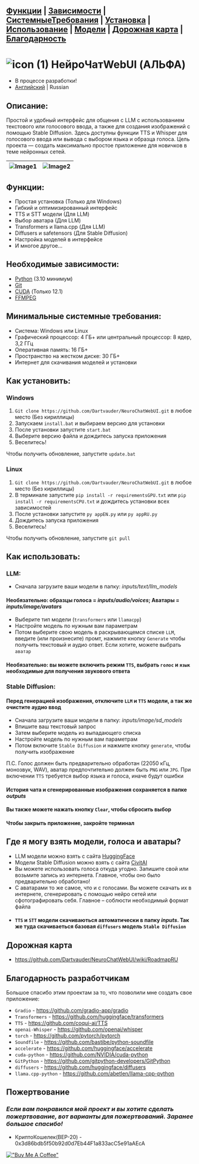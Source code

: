 ## [Функции](/#Функции) | [Зависимости](/#Необходимые-зависимости) | [СистемныеТребования](/#Минимальные-системные-требования) | [Установка](/#Как-установить) | [Использование](/#Как-использовать) | [Модели](/#Где-я-могу-взять-модели-голоса-и-аватары) | [Дорожная карта](/#Дорожная-карта) | [Благодарность](/#Благодарность-разработчикам)

# ![icon (1)](https://github.com/Dartvauder/NeuroChatWebUI/assets/140557322/e3c1d95a-828f-4a65-bea6-64c336dbe6fa)  НейроЧатWebUI (АЛЬФА)
* В процессе разработки!
* [Английский](/README.md) | Russian

## Описание:

Простой и удобный интерфейс для общения с LLM с использованием текстового или голосового ввода, а также для создания изображений с помощью Stable Diffusion. Здесь доступны функции TTS и Whisper для голосового ввода или вывода с выбором языка и образца голоса. Цель проекта — создать максимально простое приложение для новичков в теме нейронных сетей.

|![Image1](https://github.com/Dartvauder/NeuroChatWebUI/assets/140557322/e9fb3fe0-7ed7-4c2d-9bab-3efc0599efb6) | ![Image2](https://github.com/Dartvauder/NeuroChatWebUI/assets/140557322/8b1a12cc-c5c8-4796-87a1-1903257833c8)
|:---:|:---:|

## Функции:

* Простая установка (Только для Windows)
* Гибкий и оптимизированный интерфейс
* TTS и STT модели (Для LLM)
* Выбор аватара (Для LLM)
* Transformers и llama.cpp (Для LLM)
* Diffusers и safetensors (Для Stable Diffusion)
* Настройка моделей в интерфейсе
* И многое другое...

## Необходимые зависимости:

* [Python](https://www.python.org/downloads/) (3.10 минимум)
* [Git](https://git-scm.com/downloads)
* [CUDA](https://developer.nvidia.com/cuda-downloads) (Только 12.1)
* [FFMPEG](https://ffmpeg.org/download.html)

## Минимальные системные требования:

* Система: Windows или Linux
* Графический процессор: 4 ГБ+ или центральный процессор: 8 ядер, 3,2 ГГц
* Оперативная память: 16 ГБ+
* Пространство на жестком диске: 30 ГБ+
* Интернет для скачивания моделей и установки

## Как установить:

### Windows

1) `Git clone https://github.com/Dartvauder/NeuroChatWebUI.git` в любое место (Без кириллицы)
2) Запускаем `install.bat` и выбираем версию для установки
3) После установки запустите `start.bat`
4) Выберите версию файла и дождитесь запуска приложения
5) Веселитесь!

Чтобы получить обновление, запустите `update.bat`

### Linux

1) `Git clone https://github.com/Dartvauder/NeuroChatWebUI.git` в любое место (Без кириллицы)
2) В терминале запустите `pip install -r requirementsGPU.txt` или `pip install -r requirementsCPU.txt` и дождитесь установки всех зависимостей
3) После установки запустите `py appEN.py` или `py appRU.py`
4) Дождитесь запуска приложения
5) Веселитесь!

Чтобы получить обновление, запустите `git pull`

## Как использовать:

### LLM:

* Сначала загрузите ваши модели в папку: *inputs/text/llm_models*
#### Необязательно: образцы голоса = *inputs/audio/voices*; Аватары = *inputs/image/avatars*
* Выберите тип модели (`transformers` или `llamacpp`)
* Настройте модель по нужным вам параметрам
* Потом выберите свою модель в раскрывающемся списке `LLM`, введите (или произнесите) промт, нажмите кнопку `Generate` чтобы получить текстовый и аудио ответ. Если хотите, можете выбрать `аватар`
#### Необязательно: вы можете включить режим `TTS`, выбрать `голос` и `язык` необходимые для получения звукового ответа

### Stable Diffusion:

#### Перед генерацией изображения, отключите `LLM` и `TTS` модели, а так же очистите аудио ввод

* Сначала загрузите ваши модели в папку: *inputs/image/sd_models*
* Впишите ваш текстовый запрос
* Затем выберите модель из выпадающего списка
* Настройте модель по нужным вам параметрам
* Потом включите `Stable Diffusion` и нажмите кнопку `generate`, чтобы получить изображение

П.С. Голос должен быть предварительно обработан (22050 кГц, монозвук, WAV), аватар предпочтительно должен быть `PNG` или `JPG`. При включении `TTS` требуется выбор языка и голоса, иначе будут ошибки

#### История чата и сгенерированные изображения сохраняется в папке *outputs*
#### Вы также можете нажать кнопку `Clear`, чтобы сбросить выбор
#### Чтобы закрыть приложение, закройте терминал

## Где я могу взять модели, голоса и аватары?

* LLM модели можно взять с сайта [HuggingFace](https://huggingface.co/models)
* Модели Stable Diffusion можно взять с сайта [CivitAI](https://civitai.com/models)
* Вы можете использовать голоса откуда угодно. Запишите свой или возьмите запись из интернета. Главное, чтобы оно было предварительно обработано!
* С аватарами то же самое, что и с голосами. Вы можете скачать их в интернете, сгенерировать с помощью нейро сетей или сфотографировать себя. Главное – соблюсти необходимый формат файла
* #### `TTS` и `STT` модели скачиваються автоматически в папку *inputs*. Так же туда скачиваеться базовая `diffusers` модель `Stable Diffusion`

## Дорожная карта

* https://github.com/Dartvauder/NeuroChatWebUI/wiki/RoadmapRU

## Благодарность разработчикам

Большое спасибо этим проектам за то, что позволили мне создать свое приложение:

* `Gradio` - https://github.com/gradio-app/gradio
* `Transformers` - https://github.com/huggingface/transformers
* `TTS` - https://github.com/coqui-ai/TTS
* `openai-Whisper` - https://github.com/openai/whisper
* `torch` - https://github.com/pytorch/pytorch
* `Soundfile` - https://github.com/bastibe/python-soundfile
* `accelerate` - https://github.com/huggingface/accelerate
* `cuda-python` - https://github.com/NVIDIA/cuda-python
* `GitPython` - https://github.com/gitpython-developers/GitPython
* `diffusers` - https://github.com/huggingface/diffusers
* `llama.cpp-python` - https://github.com/abetlen/llama-cpp-python

## Пожертвование

### *Если вам понравился мой проект и вы хотите сделать пожертвование, вот варианты для пожертвований. Заранее большое спасибо!*

* КриптоКошелек(BEP-20) - 0x3d86bdb5f50b92d0d7Eb44F1a833acC5e91aAEcA

[!["Buy Me A Coffee"](https://www.buymeacoffee.com/assets/img/custom_images/orange_img.png)](https://www.buymeacoffee.com/Dartvauder)
